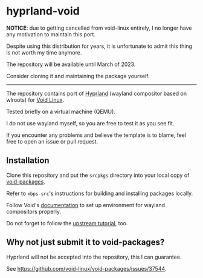 # hyprland-void

**NOTICE**: due to getting cancelled from void-linux entirely, I no
longer have any motivation to maintain this port.

Despite using this distribution for years, it is unfortunate to admit
this thing is not worth my time anymore.

The repository will be available until March of 2023.

Consider cloning it and maintaining the package yourself.

---

The repository contains port of [Hyprland](https://hyprland.org/)
(wayland compositor based on wlroots) for
[Void Linux](https://voidlinux.org).

Tested briefly on a virtual machine (QEMU).

I do not use wayland myself, so you are free to test it as you see fit.

If you encounter any problems and believe the template is to blame,
feel free to open an issue or pull request.

## Installation

Clone this repository and put the `srcpkgs` directory into your local
copy of [void-packages](https://github.com/void-linux/void-packages).

Refer to `xbps-src`'s instructions for building and installing packages
locally.

Follow Void's [documentation](https://docs.voidlinux.org/config/graphical-session/wayland.html)
to set up environment for wayland compositors properly.

Do not forget to follow the [upstream tutorial](https://wiki.hyprland.org/Getting-Started/Master-Tutorial),
too.

## Why not just submit it to void-packages?

Hyprland will not be accepted into the repository, this I can guarantee.

See <https://github.com/void-linux/void-packages/issues/37544>.